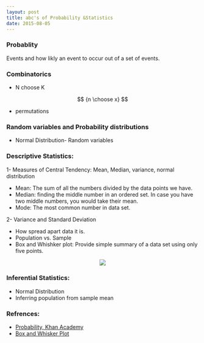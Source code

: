 ```yaml
---
layout: post
title: abc's of Probability &Statistics
date: 2015-08-05
---
```


### Probablity

Events and how likly an event to occur out of a set of events.

### Combinatorics
- N choose K

$$ {n \choose x} $$

- permutations

### Random variables and Probability distributions

- Normal Distribution- Random variables

### Descriptive Statistics: <!-- what is it? how is it different than inferential?-->

1- Measures of Central Tendency: Mean, Median, variance, normal distribution

* Mean: The sum of all the numbers divided by the data points we have.
* Median: finding the middle number in an ordered set. In case you have two middle numbers, you would take their mean.
* Mode: The most common number in data set. 

2- Variance and Standard Deviation

- How spread apart data it is.
- Population vs. Sample
- Box and Whishker plot: Provide simple summary of a data set using only five points. 
<div align="center">
<img src="http://intermath.coe.uga.edu/dictnary/images/stats/bxnwhskr.gif">
</div>

### Inferential Statistics:
- Normal Distribution
- Inferring population from sample mean

### Refrences:
- [Probability, Khan Academy](https://www.khanacademy.org/math/probability/)
- [Box and Whisker Plot](http://intermath.coe.uga.edu/dictnary/descript.asp?termID=57)
